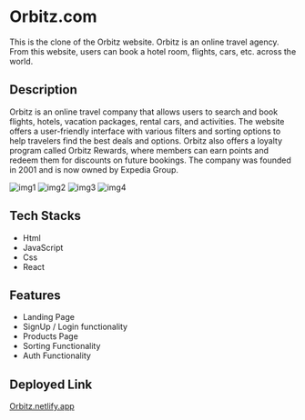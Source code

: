 # Orbitz.com
This is the clone of the Orbitz website. Orbitz is an online travel agency. From this website, users can book a hotel room, flights, cars, etc. across the world.
## Description
Orbitz is an online travel company that allows users to search and book flights, hotels, vacation packages, rental cars, and activities. The website offers a user-friendly interface with various filters and sorting options to help travelers find the best deals and options. Orbitz also offers a loyalty program called Orbitz Rewards, where members can earn points and redeem them for discounts on future bookings. The company was founded in 2001 and is now owned by Expedia Group.


<img src="https://i.postimg.cc/ZYW8xbwx/Screenshot-4.png" alt="img1">
<img src="https://i.postimg.cc/4xgpGzsW/Screenshot-8.png" alt="img2">
<img src="https://i.postimg.cc/nh4MGg8k/Screenshot-6.png" alt="img3">
<img src="https://i.postimg.cc/8PWLxyQF/Screenshot-5.png" alt="img4">


## Tech Stacks
- Html
- JavaScript
- Css
- React

## Features
- Landing Page
- SignUp / Login functionality 
- Products Page
- Sorting Functionality
- Auth Functionality

## Deployed Link
<a href="https://orbitz-wanderers.netlify.app/">Orbitz.netlify.app</a>
